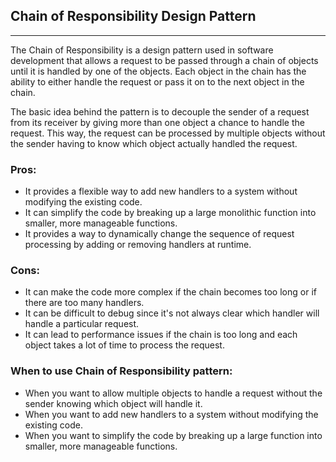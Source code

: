 ## Chain of Responsibility Design Pattern
----
The Chain of Responsibility is a design pattern used in software development that allows a request to be passed through a chain of objects until it is handled by one of the objects. Each object in the chain has the ability to either handle the request or pass it on to the next object in the chain.

The basic idea behind the pattern is to decouple the sender of a request from its receiver by giving more than one object a chance to handle the request. This way, the request can be processed by multiple objects without the sender having to know which object actually handled the request.

### Pros:
- It provides a flexible way to add new handlers to a system without modifying the existing code.
- It can simplify the code by breaking up a large monolithic function into smaller, more manageable functions.
- It provides a way to dynamically change the sequence of request processing by adding or removing handlers at runtime.

### Cons:
- It can make the code more complex if the chain becomes too long or if there are too many handlers.
- It can be difficult to debug since it's not always clear which handler will handle a particular request.
- It can lead to performance issues if the chain is too long and each object takes a lot of time to process the request.

### When to use Chain of Responsibility pattern:
- When you want to allow multiple objects to handle a request without the sender knowing which object will handle it.
- When you want to add new handlers to a system without modifying the existing code.
- When you want to simplify the code by breaking up a large function into smaller, more manageable functions.